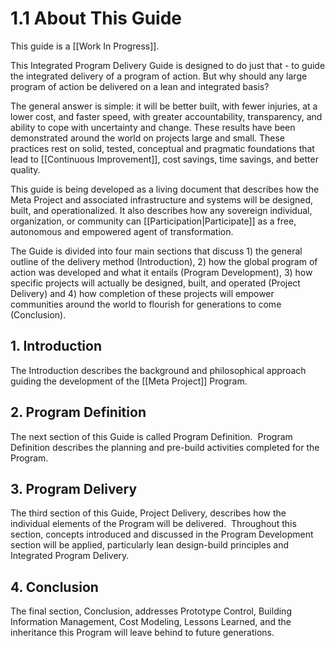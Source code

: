 # 1.1 About This Guide
This guide is a [[Work In Progress]].

This Integrated Program Delivery Guide is designed to do just that - to guide the integrated delivery of a program of action. But why should any large program of action be delivered on a lean and integrated basis?

The general answer is simple: it will be better built, with fewer injuries, at a lower cost, and faster speed, with greater accountability, transparency, and ability to cope with uncertainty and change. These results have been demonstrated around the world on projects large and small. These practices rest on solid, tested, conceptual and pragmatic foundations that lead to [[Continuous Improvement]], cost savings, time savings, and better quality.

This guide is being developed as a living document that describes how the Meta Project and associated infrastructure and systems will be designed, built, and operationalized. It also describes how any sovereign individual, organization, or community can [[Participation|Participate]] as a free, autonomous and empowered agent of transformation.

The Guide is divided into four main sections that discuss 1) the general outline of the delivery method (Introduction), 2) how the global program of action was developed and what it entails (Program Development), 3) how specific projects will actually be designed, built, and operated (Project Delivery) and 4) how completion of these projects will empower communities around the world to flourish for generations to come (Conclusion).

## 1. Introduction

The Introduction describes the background and philosophical approach guiding the development of the [[Meta Project]] Program. 

## 2. Program Definition

The next section of this Guide is called Program Definition.  Program Definition describes the planning and pre-build activities completed for the Program. 

## 3. Program Delivery

The third section of this Guide, Project Delivery, describes how the individual elements of the Program will be delivered.  Throughout this section, concepts introduced and discussed in the Program Development section will be applied, particularly lean design-build principles and Integrated Program Delivery.

## 4. Conclusion

The final section, Conclusion, addresses Prototype Control, Building Information Management, Cost Modeling, Lessons Learned, and the inheritance this Program will leave behind to future generations.
